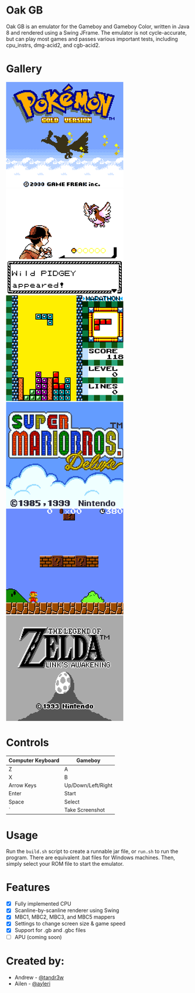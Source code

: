 # Oak GB
Oak GB is an emulator for the Gameboy and Gameboy Color, written in Java 8 and rendered using a Swing JFrame. The emulator is not cycle-accurate, but can play most games and passes various important tests, including cpu_instrs, dmg-acid2, and cgb-acid2.

# Gallery
![Pokemon Gold Title Screen](https://github.com/tandr3w/Oak-GB/blob/main/resources/screenshot0.png)
![Pokemon Gold Battle Screen](https://github.com/tandr3w/Oak-GB/blob/main/resources/screenshot3.png)
![Tetris Game Screen](https://github.com/tandr3w/Oak-GB/blob/main/resources/screenshot8.png)
![Mario Title Screen](https://github.com/tandr3w/Oak-GB/blob/main/resources/screenshot10.png)
![Mario Game Screen](https://github.com/tandr3w/Oak-GB/blob/main/resources/screenshot13.png?raw=true)
![Zelda](https://github.com/tandr3w/Oak-GB/blob/main/resources/screenshot14.png?raw=true)

# Controls
| **Computer Keyboard**      | **Gameboy**                         |
|----------------------------|-------------------------------------|
| Z                          | A                                   |
| X                          | B                                   |
| Arrow Keys                 | Up/Down/Left/Right                  |
| Enter                      | Start                               |
| Space                      | Select                              |
| `                          | Take Screenshot                     |

# Usage
Run the ```build.sh``` script to create a runnable jar file, or ```run.sh``` to run the program. There are equivalent .bat files for Windows machines. Then, simply select your ROM file to start the emulator.

# Features
- [x] Fully implemented CPU
- [x] Scanline-by-scanline renderer using Swing 
- [x] MBC1, MBC2, MBC3, and MBC5 mappers
- [x] Settings to change screen size & game speed
- [x] Support for .gb and .gbc files
- [ ] APU (coming soon)

# Created by:
- Andrew - [@tandr3w](https://github.com/tandr3w)
- Ailen - [@ayleri](https://github.com/ayleri)

